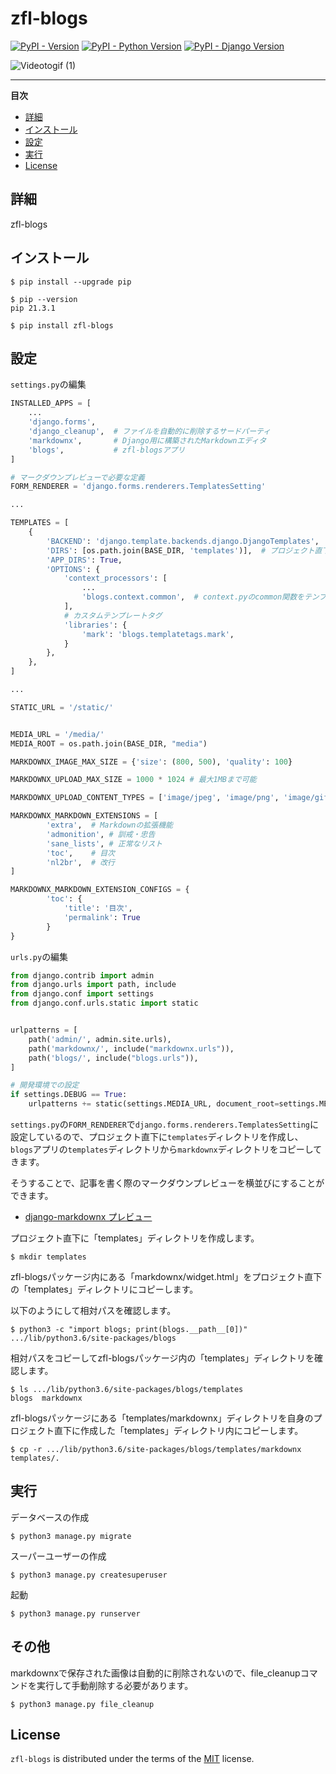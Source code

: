 # zfl-blogs

[![PyPI - Version](https://img.shields.io/pypi/v/zfl-blogs.svg)](https://pypi.org/project/zfl-blogs)
[![PyPI - Python Version](https://img.shields.io/pypi/pyversions/zfl-blogs.svg)](https://pypi.org/project/zfl-blogs)
[![PyPI - Django Version](https://img.shields.io/pypi/pyversions/zfl-blogs.svg)](https://pypi.org/project/zfl-blogs)

![Videotogif (1)](https://github.com/kenno-warise/zfl-blogs/assets/51676019/40e84ba8-6da0-47eb-b8f9-a82f84b034d5)

-----

**目次**

- [詳細](#詳細)
- [インストール](#インストール)
- [設定](#設定)
- [実行](#実行)
- [License](#license)

## 詳細

zfl-blogs

## インストール

```console
$ pip install --upgrade pip

$ pip --version
pip 21.3.1

$ pip install zfl-blogs
```

## 設定

`settings.py`の編集

```python
INSTALLED_APPS = [
    ...
    'django.forms',
    'django_cleanup',  # ファイルを自動的に削除するサードパーティ
    'markdownx',       # Django用に構築されたMarkdownエディタ
    'blogs',           # zfl-blogsアプリ
]

# マークダウンプレビューで必要な定義
FORM_RENDERER = 'django.forms.renderers.TemplatesSetting'

...

TEMPLATES = [
    {
        'BACKEND': 'django.template.backends.django.DjangoTemplates',
        'DIRS': [os.path.join(BASE_DIR, 'templates')],  # プロジェクト直下でのtemplatesディレクトリを有効にする
        'APP_DIRS': True,
        'OPTIONS': {
            'context_processors': [
                ...
                'blogs.context.common',  # context.pyのcommon関数をテンプレートで使えるようにする
            ],
            # カスタムテンプレートタグ
            'libraries': {
                'mark': 'blogs.templatetags.mark',
            }
        },
    },
]

...

STATIC_URL = '/static/'


MEDIA_URL = '/media/'
MEDIA_ROOT = os.path.join(BASE_DIR, "media")

MARKDOWNX_IMAGE_MAX_SIZE = {'size': (800, 500), 'quality': 100}

MARKDOWNX_UPLOAD_MAX_SIZE = 1000 * 1024 # 最大1MBまで可能

MARKDOWNX_UPLOAD_CONTENT_TYPES = ['image/jpeg', 'image/png', 'image/gif']

MARKDOWNX_MARKDOWN_EXTENSIONS = [
        'extra',  # Markdownの拡張機能
        'admonition', # 訓戒・忠告
        'sane_lists', # 正常なリスト
        'toc',    # 目次
        'nl2br',  # 改行
]

MARKDOWNX_MARKDOWN_EXTENSION_CONFIGS = {
        'toc': {
            'title': '目次',
            'permalink': True
        }
}

```

`urls.py`の編集

```python
from django.contrib import admin
from django.urls import path, include
from django.conf import settings
from django.conf.urls.static import static


urlpatterns = [
    path('admin/', admin.site.urls),
    path('markdownx/', include("markdownx.urls")),
    path('blogs/', include("blogs.urls")),
]

# 開発環境での設定
if settings.DEBUG == True:
    urlpatterns += static(settings.MEDIA_URL, document_root=settings.MEDIA_ROOT)
```

`settings.py`の`FORM_RENDERER`で`django.forms.renderers.TemplatesSetting`に設定しているので、プロジェクト直下に`templates`ディレクトリを作成し、`blogs`アプリの`templates`ディレクトリから`markdownx`ディレクトリをコピーしてきます。

そうすることで、記事を書く際のマークダウンプレビューを横並びにすることができます。

- [django-markdownx プレビュー](https://pypi.org/project/django-markdownx/3.0.1/)

プロジェクト直下に「templates」ディレクトリを作成します。

```console
$ mkdir templates
```

zfl-blogsパッケージ内にある「markdownx/widget.html」をプロジェクト直下の「templates」ディレクトリにコピーします。

以下のようにして相対パスを確認します。

```console
$ python3 -c "import blogs; print(blogs.__path__[0])"
.../lib/python3.6/site-packages/blogs
```

相対パスをコピーしてzfl-blogsパッケージ内の「templates」ディレクトリを確認します。

```console
$ ls .../lib/python3.6/site-packages/blogs/templates
blogs  markdownx
```

zfl-blogsパッケージにある「templates/markdownx」ディレクトリを自身のプロジェクト直下に作成した「templates」ディレクトリ内にコピーします。

```console
$ cp -r .../lib/python3.6/site-packages/blogs/templates/markdownx templates/.
```

## 実行

データベースの作成

```console
$ python3 manage.py migrate
```

スーパーユーザーの作成

```console
$ python3 manage.py createsuperuser
```

起動

```console
$ python3 manage.py runserver
```

## その他

markdownxで保存された画像は自動的に削除されないので、file_cleanupコマンドを実行して手動削除する必要があります。

```console
$ python3 manage.py file_cleanup
```

## License

`zfl-blogs` is distributed under the terms of the [MIT](https://spdx.org/licenses/MIT.html) license.
